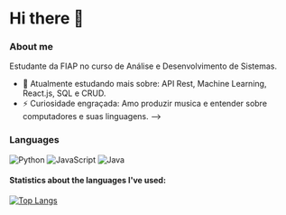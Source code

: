 # Hi there 👋

### About me
  Estudante da FIAP no curso de Análise e Desenvolvimento de Sistemas.
  - 🌱 Atualmente estudando mais sobre: API Rest, Machine Learning, React.js, SQL e CRUD.
  - ⚡ Curiosidade engraçada: Amo produzir musica e entender sobre computadores e suas linguagens.
  -->
  
### Languages
  ![Python](https://img.shields.io/badge/python-3670A0?style=flat-square&logo=python&logoColor=ffdd54)
  ![JavaScript](https://img.shields.io/badge/javascript-%23323330.svg?style=flat-square&logo=javascript&logoColor=%23F7DF1E)
  ![Java](https://img.shields.io/badge/java-%23ED8B00.svg?style=flat-badge&logo=java&logoColor=white)
#### Statistics about the languages I've used:<br>
  [![Top Langs](https://github-readme-stats.vercel.app/api/top-langs/?username=AdurraIS&layout=compact&hide=jupyter%20notebook,html)](https://github.com/anuraghazra/github-readme-stats)



